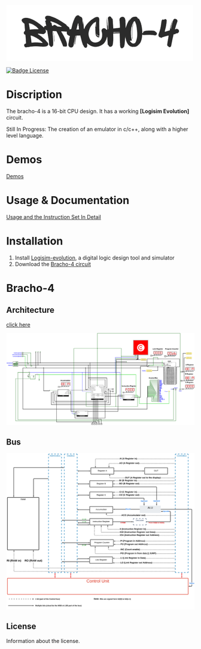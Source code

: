 ![alt text](https://github.com/brachiGH/Bracho-CPU/blob/main/lib/media/logo.png?raw=true)

[![Badge License]][License]

# Discription

The bracho-4 is a 16-bit CPU design. It has a working **[Logisim Evolution]** circuit.

Still In Progress: The creation of an emulator in c/c++, along with a higher level language.

# Demos

[Demos](https://brachigh.github.io/Bracho-CPU/bracho-cpu/demos.html)

# Usage & Documentation

[Usage and the Instruction Set In Detail](https://brachigh.github.io/Bracho-CPU/bracho-cpu/components/alu/usage-&-documentation.html)

# Installation

1. Install [Logisim-evolution](https://github.com/logisim-evolution/logisim-evolution), a digital logic design tool and simulator
2. Download the [Bracho-4 circuit](https://github.com/brachiGH/Bracho-CPU/blob/main/Components/brachocpu.circ)

# Bracho-4

## Architecture

[click here](https://brachigh.github.io/Bracho-CPU/)

![alt text](https://github.com/brachiGH/Bracho-CPU/blob/main/Components/asset/images/CPU-preview.png?raw=true)

## Bus

![alt text](https://github.com/brachiGH/Bracho-CPU/blob/main/Components/asset/images/bus-bg.svg?raw=true)

## License

Information about the license.

[Badge License]: https://img.shields.io/badge/License-MIT-blue.svg
[License]: https://opensource.org/licenses/MIT
